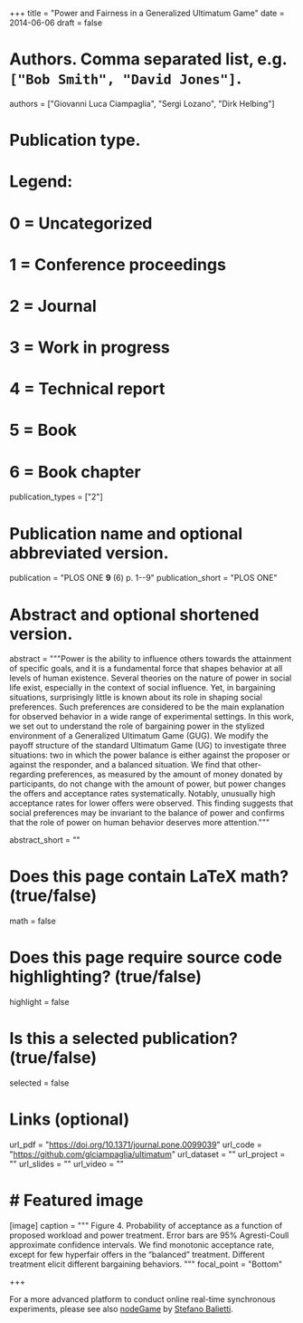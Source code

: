+++
title = "Power and Fairness in a Generalized Ultimatum Game"
date = 2014-06-06
draft = false

# Authors. Comma separated list, e.g. `["Bob Smith", "David Jones"]`.
authors = ["Giovanni Luca Ciampaglia", "Sergi Lozano", "Dirk Helbing"]

# Publication type.
# Legend:
# 0 = Uncategorized
# 1 = Conference proceedings
# 2 = Journal
# 3 = Work in progress
# 4 = Technical report
# 5 = Book
# 6 = Book chapter
publication_types = ["2"]

# Publication name and optional abbreviated version.
publication = "PLOS ONE **9** (6) p. 1--9" 
publication_short = "PLOS ONE"

# Abstract and optional shortened version.
abstract = """Power is the ability to influence others towards the attainment of
specific goals, and it is a fundamental force that shapes behavior at all levels
of human existence. Several theories on the nature of power in social life
exist, especially in the context of social influence. Yet, in bargaining
situations, surprisingly little is known about its role in shaping social
preferences. Such preferences are considered to be the main explanation for
observed behavior in a wide range of experimental settings. In this work, we set
out to understand the role of bargaining power in the stylized environment of a
Generalized Ultimatum Game (GUG). We modify the payoff structure of the standard
Ultimatum Game (UG) to investigate three situations: two in which the power
balance is either against the proposer or against the responder, and a balanced
situation. We find that other-regarding preferences, as measured by the amount
of money donated by participants, do not change with the amount of power, but
power changes the offers and acceptance rates systematically. Notably, unusually
high acceptance rates for lower offers were observed. This finding suggests that
social preferences may be invariant to the balance of power and confirms that
the role of power on human behavior deserves more attention.""" 

abstract_short = ""

# Does this page contain LaTeX math? (true/false)
math = false

# Does this page require source code highlighting? (true/false)
highlight = false

# Is this a selected publication? (true/false)
selected = false

# Links (optional)
url_pdf = "https://doi.org/10.1371/journal.pone.0099039"
url_code = "https://github.com/glciampaglia/ultimatum"
url_dataset = ""
url_project = ""
url_slides = ""
url_video = ""

# # Featured image
[image]
caption = """ Figure 4. Probability of acceptance as a function of proposed
workload and power treatment. Error bars are 95% Agresti-Coull approximate
confidence intervals. We find monotonic acceptance rate, except for few
hyperfair offers in the “balanced” treatment. Different treatment elicit
different bargaining behaviors. """
focal_point = "Bottom"

+++

For a more advanced platform to conduct online real-time synchronous
experiments, please see also [nodeGame](http://www.nodegame.org/) by [Stefano
Balietti](http://www.stefanobalietti.com/).
